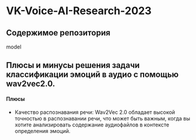 # VK-Voice-AI-Research-2023
## Содержимое репозитория
model 

## Плюсы и минусы решения задачи классификации эмоций в аудио с помощью wav2vec2.0. 
#### Плюсы
* Качество распознавания речи: Wav2Vec 2.0 обладает высокой точностью в распознавании речи, что может быть важным, когда вы хотите анализировать содержание аудиофайлов в контексте определения эмоций.
